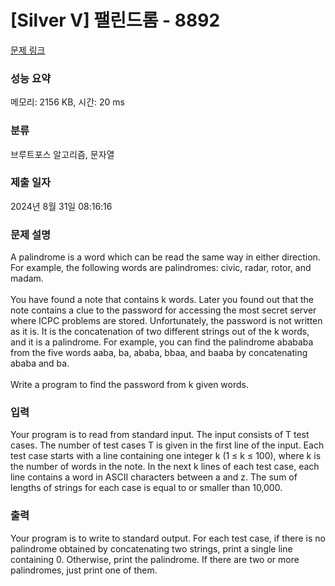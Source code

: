 # [Silver V] 팰린드롬 - 8892 

[문제 링크](https://www.acmicpc.net/problem/8892) 

### 성능 요약

메모리: 2156 KB, 시간: 20 ms

### 분류

브루트포스 알고리즘, 문자열

### 제출 일자

2024년 8월 31일 08:16:16

### 문제 설명

<p>A palindrome is a word which can be read the same way in either direction. For example, the following words are palindromes: civic, radar, rotor, and madam. <br>
 <br>
You have found a note that contains k words. Later you found out that the note contains a clue to the password for accessing the most secret server where ICPC problems are stored. Unfortunately, the password is not written as it is. It is the concatenation of two different strings out of the k words, and it is a palindrome. For example, you can find the palindrome abababa from the five words aaba, ba, ababa, bbaa, and baaba by concatenating ababa and ba. <br>
 <br>
Write a program to find the password from k given words. </p>

### 입력 

 <p>Your program is to read from standard input. The input consists of T test cases. The number of test cases T is given in the first line of the input. Each test case starts with a line containing one integer k (1 ≤ k ≤ 100), where k is the number of words in the note. In the next k lines of each test case, each line contains a word in ASCII characters between a and z. The sum of lengths of strings for each case is equal to or smaller than 10,000. </p>

### 출력 

 <p>Your program is to write to standard output. For each test case, if there is no palindrome obtained by concatenating two strings, print a single line containing 0. Otherwise, print the palindrome. If there are two or more palindromes, just print one of them. </p>

